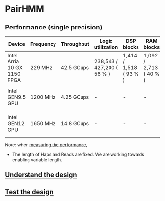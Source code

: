 # PairHMM

## Performance (single precision)

| Device | Frequency | Throughput | Logic utilization | DSP blocks | RAM blocks | PE Efficiency | Tensor Sizes | Device compiler |
| ------ | --------- | ------ | --------- | ---- | ----- | -------------- |----- | -------------- |
| Intel Arria 10 GX 1150 FPGA | 229 MHz | 42.5 GCups | 238,543 / 427,200 ( 56 % ) | 1,414 / 1,518 ( 93 % ) | 1,092 / 2,713 ( 40 % ) | 97%  | Read(224 * 128) * Hap(224 * 384) | aoc 19.4.0 |
| Intel GEN9.5 GPU | 1200 MHz | 4.25 GCups | - | - | - | -  | Read(64 * 8) * Hap(64 * 8) | CM Dev Package 20200119 |
| Intel GEN12 GPU | 1650 MHz | 14.8 GCups | - | - | - | -  | Read(128 * 8) * Hap(128 * 8) | CM SDK 20211028 |

Note:  when [measuring the performance](../README.md#Performance-metrics),

- The length of Haps and Reads are fixed. We are working towards enabling variable length.


## [Understand the design](../README.md#how-to-understand-a-design)

## [Test the design](../../../../README.md#Performance-tests)
